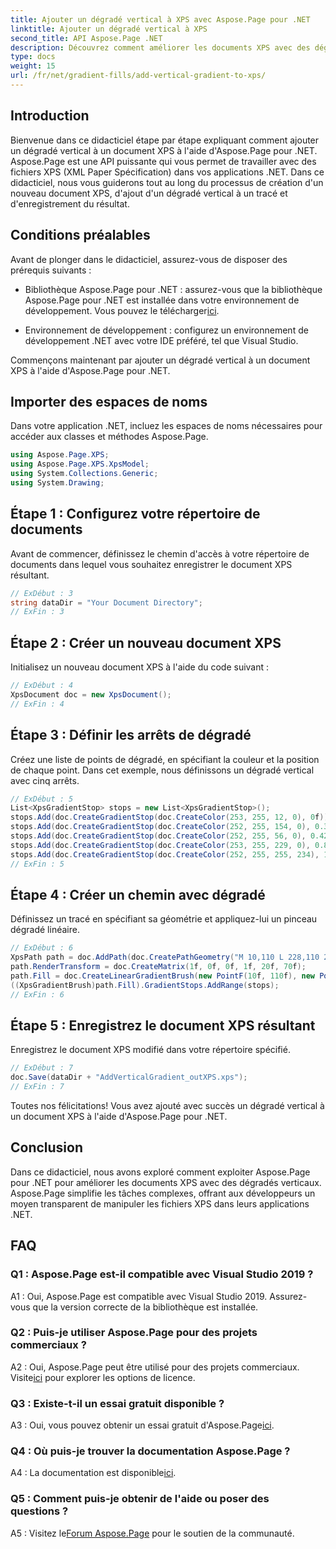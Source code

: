 ```yaml
---
title: Ajouter un dégradé vertical à XPS avec Aspose.Page pour .NET
linktitle: Ajouter un dégradé vertical à XPS
second_title: API Aspose.Page .NET
description: Découvrez comment améliorer les documents XPS avec des dégradés verticaux à l'aide d'Aspose.Page pour .NET. Suivez notre guide étape par étape pour une intégration transparente.
type: docs
weight: 15
url: /fr/net/gradient-fills/add-vertical-gradient-to-xps/
---
```

## Introduction

Bienvenue dans ce didacticiel étape par étape expliquant comment ajouter un dégradé vertical à un document XPS à l'aide d'Aspose.Page pour .NET. Aspose.Page est une API puissante qui vous permet de travailler avec des fichiers XPS (XML Paper Spécification) dans vos applications .NET. Dans ce didacticiel, nous vous guiderons tout au long du processus de création d'un nouveau document XPS, d'ajout d'un dégradé vertical à un tracé et d'enregistrement du résultat.

## Conditions préalables

Avant de plonger dans le didacticiel, assurez-vous de disposer des prérequis suivants :

-  Bibliothèque Aspose.Page pour .NET : assurez-vous que la bibliothèque Aspose.Page pour .NET est installée dans votre environnement de développement. Vous pouvez le télécharger[ici](https://releases.aspose.com/page/net/).

- Environnement de développement : configurez un environnement de développement .NET avec votre IDE préféré, tel que Visual Studio.

Commençons maintenant par ajouter un dégradé vertical à un document XPS à l'aide d'Aspose.Page pour .NET.

## Importer des espaces de noms

Dans votre application .NET, incluez les espaces de noms nécessaires pour accéder aux classes et méthodes Aspose.Page.

```csharp
using Aspose.Page.XPS;
using Aspose.Page.XPS.XpsModel;
using System.Collections.Generic;
using System.Drawing;
```

## Étape 1 : Configurez votre répertoire de documents

Avant de commencer, définissez le chemin d'accès à votre répertoire de documents dans lequel vous souhaitez enregistrer le document XPS résultant.

```csharp
// ExDébut : 3
string dataDir = "Your Document Directory";
// ExFin : 3
```

## Étape 2 : Créer un nouveau document XPS

Initialisez un nouveau document XPS à l'aide du code suivant :

```csharp
// ExDébut : 4
XpsDocument doc = new XpsDocument();
// ExFin : 4
```

## Étape 3 : Définir les arrêts de dégradé

Créez une liste de points de dégradé, en spécifiant la couleur et la position de chaque point. Dans cet exemple, nous définissons un dégradé vertical avec cinq arrêts.

```csharp
// ExDébut : 5
List<XpsGradientStop> stops = new List<XpsGradientStop>();
stops.Add(doc.CreateGradientStop(doc.CreateColor(253, 255, 12, 0), 0f));
stops.Add(doc.CreateGradientStop(doc.CreateColor(252, 255, 154, 0), 0.359375f));
stops.Add(doc.CreateGradientStop(doc.CreateColor(252, 255, 56, 0), 0.424805f));
stops.Add(doc.CreateGradientStop(doc.CreateColor(253, 255, 229, 0), 0.879883f));
stops.Add(doc.CreateGradientStop(doc.CreateColor(252, 255, 255, 234), 1f));
// ExFin : 5
```

## Étape 4 : Créer un chemin avec dégradé

Définissez un tracé en spécifiant sa géométrie et appliquez-lui un pinceau dégradé linéaire.

```csharp
// ExDébut : 6
XpsPath path = doc.AddPath(doc.CreatePathGeometry("M 10,110 L 228,110 228,200 10,200"));
path.RenderTransform = doc.CreateMatrix(1f, 0f, 0f, 1f, 20f, 70f);
path.Fill = doc.CreateLinearGradientBrush(new PointF(10f, 110f), new PointF(10f, 200f));
((XpsGradientBrush)path.Fill).GradientStops.AddRange(stops);
// ExFin : 6
```

## Étape 5 : Enregistrez le document XPS résultant

Enregistrez le document XPS modifié dans votre répertoire spécifié.

```csharp
// ExDébut : 7
doc.Save(dataDir + "AddVerticalGradient_outXPS.xps");
// ExFin : 7
```

Toutes nos félicitations! Vous avez ajouté avec succès un dégradé vertical à un document XPS à l'aide d'Aspose.Page pour .NET.

## Conclusion

Dans ce didacticiel, nous avons exploré comment exploiter Aspose.Page pour .NET pour améliorer les documents XPS avec des dégradés verticaux. Aspose.Page simplifie les tâches complexes, offrant aux développeurs un moyen transparent de manipuler les fichiers XPS dans leurs applications .NET.

## FAQ

### Q1 : Aspose.Page est-il compatible avec Visual Studio 2019 ?

A1 : Oui, Aspose.Page est compatible avec Visual Studio 2019. Assurez-vous que la version correcte de la bibliothèque est installée.

### Q2 : Puis-je utiliser Aspose.Page pour des projets commerciaux ?

 A2 : Oui, Aspose.Page peut être utilisé pour des projets commerciaux. Visite[ici](https://purchase.aspose.com/buy) pour explorer les options de licence.

### Q3 : Existe-t-il un essai gratuit disponible ?

 A3 : Oui, vous pouvez obtenir un essai gratuit d'Aspose.Page[ici](https://releases.aspose.com/).

### Q4 : Où puis-je trouver la documentation Aspose.Page ?

 A4 : La documentation est disponible[ici](https://reference.aspose.com/page/net/).

### Q5 : Comment puis-je obtenir de l'aide ou poser des questions ?

 A5 : Visitez le[Forum Aspose.Page](https://forum.aspose.com/c/page/39) pour le soutien de la communauté.